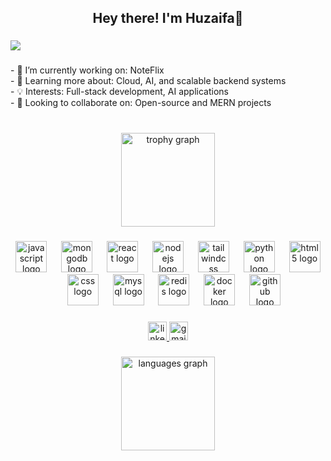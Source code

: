 <h2 align="center">Hey there! I'm Huzaifa👋</h2>

###

<div align="left">
  <img src="https://visitor-badge.laobi.icu/badge?page_id=huzaifatg.huzaifatg&left_text=Footprints%20%F0%9F%91%80"  />
</div>

###

<p align="left">- 🔭 I’m currently working on: NoteFlix<br>- 🌱 Learning more about: Cloud, AI, and scalable backend systems  <br>- 💡 Interests: Full-stack development, AI applications<br>- 🤝 Looking to collaborate on: Open-source and MERN projects</p>

###

<br clear="both">

<div align="center">
  <img src="https://github-profile-trophy.vercel.app?username=huzaifatg&theme=monokai&no-bg=true&no-frame=true&margin-w=15" height="150" alt="trophy graph"  />
</div>

###

<div align="center">
  <img src="https://skillicons.dev/icons?i=js" height="50" alt="javascript logo"  />
  <img width="15" />
  <img src="https://skillicons.dev/icons?i=mongodb" height="50" alt="mongodb logo"  />
  <img width="15" />
  <img src="https://skillicons.dev/icons?i=react" height="50" alt="react logo"  />
  <img width="15" />
  <img src="https://cdn.jsdelivr.net/gh/devicons/devicon/icons/nodejs/nodejs-original.svg" height="50" alt="nodejs logo"  />
  <img width="15" />
  <img src="https://skillicons.dev/icons?i=tailwind" height="50" alt="tailwindcss logo"  />
  <img width="15" />
  <img src="https://skillicons.dev/icons?i=py" height="50" alt="python logo"  />
  <img width="15" />
  <img src="https://skillicons.dev/icons?i=html" height="50" alt="html5 logo"  />
  <img width="15" />
  <img src="https://skillicons.dev/icons?i=css" height="50" alt="css logo"  />
  <img width="15" />
  <img src="https://skillicons.dev/icons?i=mysql" height="50" alt="mysql logo"  />
  <img width="15" />
  <img src="https://skillicons.dev/icons?i=redis" height="50" alt="redis logo"  />
  <img width="15" />
  <img src="https://cdn.simpleicons.org/docker/2496ED" height="50" alt="docker logo"  />
  <img width="15" />
  <img src="https://skillicons.dev/icons?i=github" height="50" alt="github logo"  />
</div>

###

<div align="center">
  <a href="https://www.linkedin.com/in/huzaifatg/" target="_blank">
    <img src="https://img.shields.io/static/v1?message=LinkedIn&logo=linkedin&label=&color=0077B5&logoColor=white&labelColor=&style=for-the-badge" height="30" alt="linkedin logo"  />
  </a>
  <img src="https://img.shields.io/static/v1?message=Gmail&logo=gmail&label=&color=D14836&logoColor=white&labelColor=&style=for-the-badge" height="30" alt="gmail logo"  />
</div>

###

<div align="center">
  <img src="https://github-readme-stats.vercel.app/api/top-langs?username=huzaifatg&locale=en&hide_title=false&layout=compact&card_width=320&langs_count=5&theme=chartreuse-dark&hide_border=false&order=2" height="150" alt="languages graph"  />
</div>

###
